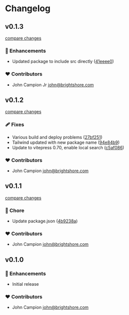 # Changelog

## v0.1.3

[compare changes](https://github.com/jcamp-code/vitepress-blog-theme/compare/v0.1.2...v0.1.3)

### 🚀 Enhancements

- Updated package to include src directly ([41eeee0](https://github.com/jcamp-code/vitepress-blog-theme/commit/41eeee0))

### ❤️ Contributors

- John Campion Jr <john@brightshore.com>

## v0.1.2

[compare changes](https://github.com/jcamp-code/vitepress-blog-theme/compare/v0.1.1...v0.1.2)

### 🩹 Fixes

- Various build and deploy problems ([27bf251](https://github.com/jcamp-code/vitepress-blog-theme/commit/27bf251))
- Tailwind updated with new package name ([94e84b9](https://github.com/jcamp-code/vitepress-blog-theme/commit/94e84b9))
- Update to vitepress 0.70, enable local search ([c5af086](https://github.com/jcamp-code/vitepress-blog-theme/commit/c5af086))

### ❤️ Contributors

- John Campion <john@brightshore.com>

## v0.1.1

[compare changes](https://github.com/jcamp-code/vitepress-blog-theme/compare/v0.1.0...v0.1.1)

### 🏡 Chore

- Update package.json ([4b9238a](https://github.com/jcamp-code/vitepress-blog-theme/commit/4b9238a))

### ❤️ Contributors

- John Campion <john@brightshore.com>

## v0.1.0

### 🚀 Enhancements

- Initial release

### ❤️ Contributors

- John Campion <john@brightshore.com>
